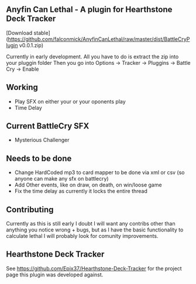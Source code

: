 ## Anyfin Can Lethal - A plugin for Hearthstone Deck Tracker

[Download stable](https://github.com/falconmick/AnyfinCanLethal/raw/master/dist/BattleCryPlugin v0.0.1.zip)

Currently in early development. All you have to do is extract the zip into your pluggin folder
Then you go into Options -> Tracker -> Pluggins -> Battle Cry -> Enable

## Working

* Play SFX on either your or your oponents play
* Time Delay

## Current BattleCry SFX

* Mysterious Challenger

## Needs to be done

* Change HardCoded mp3 to card mapper to be done via xml or csv (so anyone can make any sfx on battlecry)
* Add Other events, like on draw, on death, on win/loose game
* Fix the time delay as currently it locks the entire thread

## Contributing

Currently as this is still early I doubt I will want any contribs other than anything you notice wrong + bugs, but as I have the basic functionality to calculate lethal I will probably look for comunity improvements.

## Hearthstone Deck Tracker
See https://github.com/Epix37/Hearthstone-Deck-Tracker for the project page this plugin was developed against.